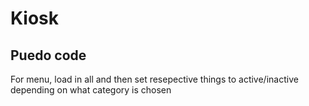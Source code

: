 # Kiosk

## Puedo code
For menu, load in all and then set resepective things to active/inactive depending on what category is chosen